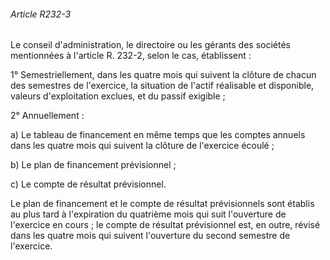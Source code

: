 ###### Article R232-3

Le conseil d'administration, le directoire ou les gérants des sociétés mentionnées à l'article R. 232-2, selon le cas, établissent :

1° Semestriellement, dans les quatre mois qui suivent la clôture de chacun des semestres de l'exercice, la situation de l'actif réalisable et disponible, valeurs d'exploitation exclues, et du passif exigible ;

2° Annuellement :

a) Le tableau de financement en même temps que les comptes annuels dans les quatre mois qui suivent la clôture de l'exercice écoulé ;

b) Le plan de financement prévisionnel ;

c) Le compte de résultat prévisionnel.

Le plan de financement et le compte de résultat prévisionnels sont établis au plus tard à l'expiration du quatrième mois qui suit l'ouverture de l'exercice en cours ; le compte de résultat prévisionnel est, en outre, révisé dans les quatre mois qui suivent l'ouverture du second semestre de l'exercice.

